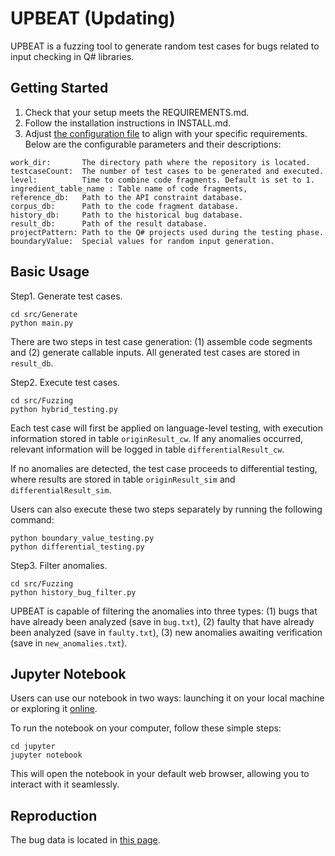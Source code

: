 # UPBEAT (Updating)

UPBEAT is a fuzzing tool to generate random test cases for bugs related to input checking in Q# libraries.

## Getting Started

1. Check that your setup meets the REQUIREMENTS.md.
2. Follow the installation instructions in INSTALL.md.
3. Adjust [the configuration file](src/config.json) to align with your specific requirements. Below are the configurable parameters and their descriptions:

```
work_dir:       The directory path where the repository is located.
testcaseCount:  The number of test cases to be generated and executed.
level:          Time to combine code fragments. Default is set to 1.
ingredient_table_name : Table name of code fragments,
reference_db:   Path to the API constraint database.
corpus_db:      Path to the code fragment database.
history_db:     Path to the historical bug database.
result_db:      Path of the result database.
projectPattern: Path to the Q# projects used during the testing phase.
boundaryValue:  Special values for random input generation.
```

## Basic Usage

Step1. Generate test cases.

```
cd src/Generate
python main.py
```

There are two steps in test case generation: (1) assemble code segments and (2) generate callable inputs. All generated test cases are stored in `result_db`.

Step2. Execute test cases.

```
cd src/Fuzzing
python hybrid_testing.py
```

Each test case will first be applied on language-level testing, with execution information stored in table `originResult_cw`. If any anomalies occurred, relevant information will be logged in table `differentialResult_cw`. 

If no anomalies are detected, the test case proceeds to differential testing, where results are stored in table `originResult_sim` and `differentialResult_sim`.

Users can also execute these two steps separately by running the following command:

```
python boundary_value_testing.py
python differential_testing.py
```

Step3. Filter anomalies.

```
cd src/Fuzzing
python history_bug_filter.py
```

UPBEAT is capable of filtering the anomalies into three types: (1) bugs that have already been analyzed (save in `bug.txt`), (2) faulty that have already been analyzed (save in `faulty.txt`), (3) new anomalies awaiting verification (save in `new_anomalies.txt`). 

## Jupyter Notebook

Users can use our notebook in two ways: launching it on your local machine or exploring it [online]().

To run the notebook on your computer, follow these simple steps:

```
cd jupyter
jupyter notebook
```

This will open the notebook in your default web browser, allowing you to interact with it seamlessly.

## Reproduction

The bug data is located in [this page](data/result/BugList.md). 


